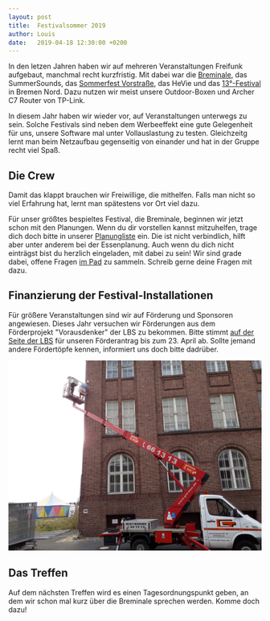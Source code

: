 ```yaml
---
layout: post
title:  Festivalsommer 2019
author: Louis
date:   2019-04-18 12:30:00 +0200
---
```

In den letzen Jahren haben wir auf mehreren Veranstaltungen Freifunk aufgebaut,
 manchmal recht kurzfristig.
Mit dabei war die [Breminale](/blog/2018/12/09/rueckblick-auf-die-breminale-2018.html),
 das SummerSounds,
 das [Sommerfest Vorstraße](/blog/2018/06/17/sommerfest-vorstraße.html),
 das HeVie
 und das [13°-Festival](/blog/2018/11/06/13grad.html) in Bremen Nord. 
Dazu nutzen wir meist unsere Outdoor-Boxen und Archer C7 Router von TP-Link.

In diesem Jahr haben wir wieder vor, auf Veranstaltungen unterwegs zu sein.
Solche Festivals sind neben dem Werbeeffekt eine gute Gelegenheit für uns,
 unsere Software mal unter Vollauslastung zu testen.
Gleichzeitg lernt man beim Netzaufbau gegenseitig von einander und hat in der Gruppe recht viel Spaß.

## Die Crew
Damit das klappt brauchen wir Freiwillige,
 die mithelfen.
Falls man nicht so viel Erfahrung hat,
 lernt man spätestens vor Ort viel dazu.

Für unser größtes bespieltes Festival, die Breminale,
 beginnen wir jetzt schon mit den Planungen.
Wenn du dir vorstellen kannst mitzuhelfen,
 trage dich doch bitte in unserer [Planungliste](https://dudle.hackerspace-bremen.de/FFHB_Breminale_2019/) ein.
Die ist nicht verbindlich, hilft aber unter anderem bei der Essenplanung.
Auch wenn du dich nicht einträgst bist du herzlich eingeladen, mit dabei zu sein!
Wir sind grade dabei, offene Fragen [im Pad](https://hackmd.io/HPeyrnwxQD2Ny9fUaZoiKQ?view) zu sammeln.
 Schreib gerne deine Fragen mit dazu.

## Finanzierung der Festival-Installationen
Für größere Veranstaltungen sind wir auf Förderung und Sponsoren angewiesen.
Dieses Jahr versuchen wir Förderungen aus dem Förderprojekt "Vorausdenker" der LBS zu bekommen.
Bitte stimmt [auf der Seite der LBS](https://lbs-vorausdenker.de/contributors/geraetebeschaffung-fuer-freies-wlan-an-besonderen-punkten-und-fuer-festivals-projekt-breminale-2019/?item=1353) für unseren Förderantrag bis zum 23. April ab.
Sollte jemand andere Fördertöpfe kennen, informiert uns doch bitte dadrüber.

<a href="/blog/files/2018-11-07/blogpost13grad_2.jpg"><img src="/blog/files/2018-11-07/blogpost13grad_2.jpg" alt="Montage mit einer Hebebühne" style="max-height:400px"></a>

## Das Treffen
Auf dem nächsten Treffen wird es einen Tagesordnungspunkt geben, an dem wir schon mal kurz über die Breminale sprechen werden. Komme doch dazu!
